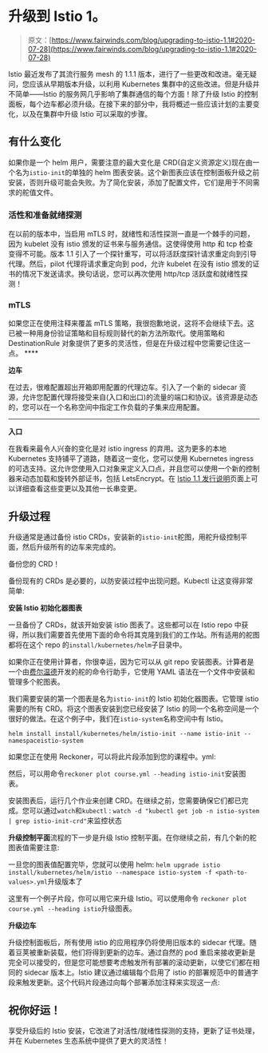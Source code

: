 # 升级到 Istio 1。

> 原文：[https://www.fairwinds.com/blog/upgrading-to-istio-1.1#2020-07-28](https://www.fairwinds.com/blog/upgrading-to-istio-1.1#2020-07-28)

Istio 最近发布了其流行服务 mesh 的 1.1.1 版本，进行了一些更改和改进。毫无疑问，您应该从早期版本升级，以利用 Kubernetes 集群中的这些改进。但是升级并不简单——Istio 的服务网几乎影响了集群通信的每个方面！除了升级 Istio 的控制面板，每个边车都必须升级。在接下来的部分中，我将概述一些应该计划的主要变化，以及在集群中升级 Istio 可以采取的步骤。

## 有什么变化

如果你是一个 helm 用户，需要注意的最大变化是 CRD(自定义资源定义)现在由一个名为`istio-init`的单独的 helm 图表安装。这个新图表应该在控制面板升级之前安装，否则升级可能会失败。为了简化安装，添加了配置文件，它们是用于不同需求的舵值文件。

### 活性和准备就绪探测

在以前的版本中，当启用 mTLS 时，就绪性和活性探测一直是一个棘手的问题，因为 kubelet 没有 istio 颁发的证书来与服务通信。这使得使用 http 和 tcp 检查变得不可能。版本 1.1 引入了一个探针重写，可以将活跃度探针请求重定向到引导代理。然后，pilot 代理将请求重定向到 pod，允许 kubelet 在没有 istio 颁发的证书的情况下发送请求。换句话说，您可以再次使用 http/tcp 活跃度和就绪性探测！

### mTLS

如果您正在使用注释来覆盖 mTLS 策略，我很抱歉地说，这将不会继续下去。这已被一种用身份验证策略和目标规则替代的新方法所取代。使用策略和 DestinationRule 对象提供了更多的灵活性，但是在升级过程中您需要记住这一点。 ****

**边车**

在过去，很难配置超出开箱即用配置的代理边车。引入了一个新的 sidecar 资源，允许您配置代理将接受来自(入口和出口)的流量的端口和协议。该资源是动态的，您可以在一个名称空间中指定工作负载的子集来应用配置。
 ****

**入口**

在我看来最令人兴奋的变化是对 istio ingress 的弃用。这为更多的本地 Kubernetes 支持铺平了道路，随着这一变化，您可以使用 Kubernetes ingress 的可选支持。这允许您使用入口对象来定义入口点，并且您可以使用一个新的控制器来动态加载和旋转外部证书，包括 LetsEncrypt。在 [Istio 1.1 发行说明](https://istio.io/about/notes/1.1/)页面上可以详细查看这些变更以及其他一长串变更。

## 升级过程

升级通常是通过备份 istio CRDs，安装新的`istio-init`舵图，用舵升级控制平面，然后升级所有的边车来完成的。

备份您的 CRD！

备份现有的 CRDs 是必要的，以防安装过程中出现问题。Kubectl 让这变得非常简单:

**安装 Istio 初始化器图表**

一旦备份了 CRDs，就该开始安装 istio 图表了。这些都可以在 Istio repo 中获得，所以我们需要首先使用下面的命令将其克隆到我们的工作站。所有适用的舵图都将在这个 repo 的`install/kubernetes/helm`子目录中。

如果你正在使用计算者，你很幸运，因为它可以从 git repo 安装图表。计算者是一个由[费尔温德](/)开发的舵的命令行助手，它使用 YAML 语法在一个文件中安装和管理多个舵图表。

我们需要安装的第一个图表是名为`istio-init`的 Istio 初始化器图表。它管理 istio 需要的所有 CRD。将这个图表安装到您已经安装了 Istio 的同一个名称空间是一个很好的做法。在这个例子中，我们在`istio-system`名称空间中有 Istio。

`helm install install/kubernetes/helm/istio-init --name istio-init --namespaceistio-system`

如果您正在使用 Reckoner，可以将此片段添加到您的课程中。yml:

然后，可以用命令`reckoner plot course.yml --heading istio-init`安装图表。

安装图表后，运行几个作业来创建 CRD。在继续之前，您需要确保它们都已完成。您可以通过`watch`和`kubectl` : `watch -d "kubectl get job -n istio-system | grep istio-init-crd"`来监控状态

**升级控制平面**流程的下一步是升级 Istio 控制平面。在你继续之前，有几个新的舵图表值需要注意:

一旦您的图表值配置完毕，您就可以使用 helm: `helm upgrade istio install/kubernetes/helm/istio --namespace istio-system -f <path-to-values>.yml`升级版本了

这里有一个例子片段，你可以用它来升级 Istio。可以使用命令
`reckoner plot course.yml --heading istio`升级图表。

**升级边车**

升级控制面板后，所有使用 istio 的应用程序仍将使用旧版本的 sidecar 代理。随着豆荚被重新装载，他们将得到更新的边车。通过自然的 pod 重启来接收更新是完全可以接受的，但是您可能想要考虑触发所有部署的滚动更新，以使它们都在相同的 sidecar 版本上。Istio 建议通过编辑每个启用了 istio 的部署规范中的普通字段来触发更新。这个代码片段通过向每个部署添加注释来实现这一点:

## 祝你好运！

享受升级后的 Istio 安装，它改进了对活性/就绪性探测的支持，更新了证书处理，并在 Kubernetes 生态系统中提供了更大的灵活性！